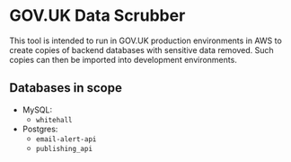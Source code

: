 # GOV.UK Data Scrubber

This tool is intended to run in GOV.UK production environments in AWS to create
copies of backend databases with sensitive data removed. Such copies can then be
imported into development environments.

## Databases in scope

* MySQL:
  * `whitehall`
* Postgres:
  * `email-alert-api`
  * `publishing_api`

